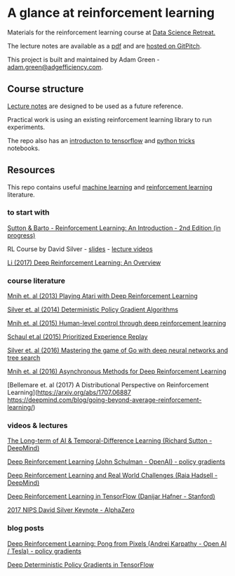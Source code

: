 # A glance at reinforcement learning

Materials for the reinforcement learning course at [Data Science Retreat.](https://www.datascienceretreat.com/)

The lecture notes are available as a [pdf](https://github.com/ADGEfficiency/dsr_rl/blob/master/slides.pdf') and are [hosted
on GitPitch](https://gitpitch.com/adgefficiency/DSR_RL/master?grs=github&t=simple#/).

This project is built and maintained by Adam Green - [adam.green@adgefficiency.com](adam.green@aadgefficiency.com).

## Course structure

[Lecture notes](https://gitpitch.com/adgefficiency/DSR_RL/master?grs=github&t=simple#/) are designed to be used as a future reference.

Practical work is using an existing reinforcement learning library to run experiments.

The repo also has an [introducton to tensorflow](https://github.com/ADGEfficiency/dsr_rl/blob/master/practical/generic_lessons/intro_to_tensorflow.ipynb) and [python tricks](https://github.com/ADGEfficiency/dsr_rl/blob/master/practical/generic_lessons/python_tricks.ipynb) notebooks.

## Resources 

This repo contains useful [machine
learning](https://github.com/ADGEfficiency/dsr_rl/tree/master/literature/general_machine_learning) and [reinforcement learning](https://github.com/ADGEfficiency/dsr_rl/tree/master/literature/reinforcement_learning) literature.

### to start with

[Sutton & Barto - Reinforcement Learning: An Introduction - 2nd Edition (in progress)](http://people.inf.elte.hu/lorincz/Files/RL_2006/SuttonBook.pdf)

RL Course by David Silver - [slides](https://github.com/ADGEfficiency/dsr_rl/tree/master/literature/silver_lectures) - [lecture videos](https://www.youtube.com/watch?v=2pWv7GOvuf0)

[Li (2017) Deep Reinforcement Learning: An Overview](https://arxiv.org/pdf/1701.07274.pdf)

### course literature

[Mnih et. al (2013) Playing Atari with Deep Reinforcement Learning](https://arxiv.org/pdf/1312.5602.pdf)

[Silver et. al (2014) Deterministic Policy Gradient Algorithms](http://proceedings.mlr.press/v32/silver14.pdf)

[Mnih et. al (2015) Human-level control through deep reinforcement learning](http://www.nature.com/nature/journal/v518/n7540/full/nature14236.html?foxtrotcallback=true)

[Schaul et.al (2015) Prioritized Experience Replay](https://arxiv.org/abs/1511.05952)

[Silver et. al (2016) Mastering the game of Go with deep neural networks and tree search](https://www.nature.com/nature/journal/v529/n7587/full/nature16961.html)

[Mnih et. al (2016) Asynchronous Methods for Deep Reinforcement Learning](https://arxiv.org/pdf/1602.01783v2.pdf)

[Bellemare et. al (2017) A Distributional Perspective on Reinforcement Learning](https://arxiv.org/abs/1707.06887
https://deepmind.com/blog/going-beyond-average-reinforcement-learning/)

### videos & lectures
[The Long-term of AI & Temporal-Difference Learning (Richard Sutton - DeepMind)](https://www.youtube.com/watch?v=EeMCEQa85tw)

[Deep Reinforcement Learning (John Schulman - OpenAI) -  policy gradients](https://www.youtube.com/watch?v=PtAIh9KSnjo)

[Deep Reinforcement Learning and Real World Challenges (Raia Hadsell - DeepMind)](https://www.youtube.com/watch?v=0e_uGa7ic74)

[Deep Reinforcement Learning in TensorFlow (Danijar Hafner - Stanford)](http://web.stanford.edu/class/cs20si/lectures/slides_14.pdf)

[2017 NIPS David Silver Keynote - AlphaZero](https://www.youtube.com/watch?v=A3ekFcZ3KNw)

### blog posts
[Deep Reinforcement Learning: Pong from Pixels (Andrej Karpathy - Open AI / Tesla) - policy gradients](http://karpathy.github.io/2016/05/31/rl/)

[Deep Deterministic Policy Gradients in TensorFlow](http://pemami4911.github.io/blog/2016/08/21/ddpg-rl.html)

